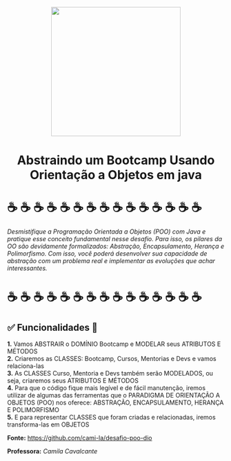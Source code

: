 <p align="center">
  <img width="300px" src="https://kinsta.com/pt/wp-content/uploads/sites/3/2020/04/ferramentas-de-revisao-de-codigo-1024x512.png">
</p>
<h1 align=center>Abstraindo um Bootcamp Usando Orientação a Objetos em java</h1>



# :coffee: :coffee: :coffee: :coffee: :coffee: :coffee: :coffee: :coffee: :coffee: :coffee: :coffee: :coffee: :coffee: :coffee: :coffee: #





*Desmistifique a Programação Orientada a Objetos (POO) com Java e pratique esse conceito fundamental nesse desafio. Para isso, os pilares da OO são devidamente formalizados: Abstração, Encapsulamento, Herança e Polimorfismo. Com isso, você poderá desenvolver sua capacidade de abstração com um problema real e implementar as evoluções que achar interessantes.*



# :coffee: :coffee: :coffee: :coffee: :coffee: :coffee: :coffee: :coffee: :coffee: :coffee: :coffee: :coffee: :coffee: :coffee: :coffee: #




## :white_check_mark: Funcionalidades :pencil:

<p>
<strong>	1.</strong> Vamos ABSTRAIR o DOMÍNIO Bootcamp e MODELAR seus ATRIBUTOS E MÉTODOS <br>
<strong>	2.</strong> Criaremos as CLASSES: Bootcamp, Cursos, Mentorias e Devs e vamos relaciona-las <br>
<strong>	3.</strong> As CLASSES Curso, Mentoria e Devs também serão MODELADOS, ou seja, criaremos seus ATRIBUTOS E MÉTODOS <br> 
<strong>	4.</strong> Para que o código fique mais legível e de fácil manutenção, iremos utilizar de algumas das ferramentas que o PARADIGMA DE ORIENTAÇÃO A OBJETOS (POO) nos oferece: ABSTRAÇÃO, ENCAPSULAMENTO, HERANÇA E POLIMORFISMO <br>
<strong>	5.</strong> E para representar CLASSES que foram criadas e relacionadas, iremos transforma-las em OBJETOS<br>
</p>



**Fonte:** https://github.com/cami-la/desafio-poo-dio

**Professora:**  *Camila Cavalcante*
